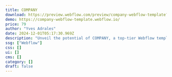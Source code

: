 ```yaml
---
title: COMPANY
download: https://preview.webflow.com/preview/company-webflow-template?utm_medium=preview_link&utm_source=designer&utm_content=company-webflow-template&preview=0cc8b8703eba798fc66d3c17b5f3edc3&locale=en&workflow=preview
demo: https://company-webflow-template.webflow.io/
price: 79
author: "Yves Adrales"
date: 2024-12-01T05:17:30.969Z
description: "Unveil the potential of COMPANY, a top-tier Webflow template crafted for start-up businesses. Transform your online presence with cutting-edge design, seamless e-commerce integration, and expert professional services."
ssg: ["Webflow"]
css: []
ui: []
cms: []
category: []
draft: false
---
```

